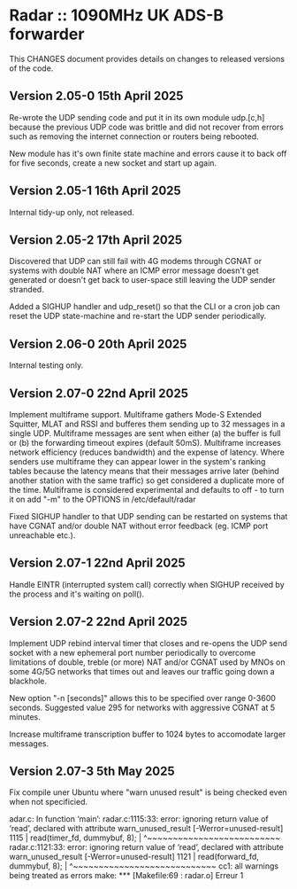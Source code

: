 # Radar :: 1090MHz UK ADS-B forwarder
This CHANGES document provides details on changes to released versions of the code.

## Version 2.05-0 15th April 2025
Re-wrote the UDP sending code and put it in its own module udp.[c,h] because the previous
UDP code was brittle and did not recover from errors such as removing the internet
connection or routers being rebooted.

New module has it's own finite state machine and errors cause it to back off
for five seconds, create a new socket and start up again.

## Version 2.05-1 16th April 2025
Internal tidy-up only, not released.

## Version 2.05-2 17th April 2025
Discovered that UDP can still fail with 4G modems through CGNAT or systems with double NAT where an ICMP error message
doesn't get generated or doesn't get back to user-space still leaving the UDP sender stranded.

Added a SIGHUP handler and udp_reset() so that the CLI or a cron job can reset the UDP
state-machine and re-start the UDP sender periodically.

## Version 2.06-0 20th April 2025
Internal testing only.

## Version 2.07-0 22nd April 2025
Implement multiframe support.  Multiframe gathers Mode-S Extended Squitter, MLAT and RSSI
and bufferes them sending up to 32 messages in a single UDP.
Multiframe messages are sent when either (a) the buffer is full or (b) the forwarding timeout expires (default 50mS).
Multiframe increases network efficiency (reduces bandwidth) and the expense of latency.
Where senders use multiframe they can appear lower in the system's ranking tables because the latency means that their messages arrive later
(behind another station with the same traffic) so get considered a duplicate more of the time.
Multiframe is considered experimental and defaults to off - to turn it on add "-m" to the OPTIONS in /etc/default/radar

Fixed SIGHUP handler to that UDP sending can be restarted on systems that have CGNAT and/or double NAT without
error feedback (eg. ICMP port unreachable etc.).

## Version 2.07-1 22nd April 2025
Handle EINTR (interrupted system call) correctly when SIGHUP received by the process and it's waiting on poll().

## Version 2.07-2 22nd April 2025
Implement UDP rebind interval timer that closes and re-opens the UDP send socket with a new ephemeral port
number periodically to overcome limitations of double, treble (or more) NAT and/or CGNAT used
by MNOs on some 4G/5G networks that times out and leaves our traffic going down a blackhole.

New option "-n [seconds]" allows this to be specified over range 0-3600 seconds. Suggested value 295 for networks with aggressive CGNAT at 5
minutes.

Increase multiframe transcription buffer to 1024 bytes to accomodate larger messages.

## Version 2.07-3 5th May 2025
Fix compile uner Ubuntu where "warn unused result" is being checked even
when not specificied.

adar.c: In function ‘main’:
radar.c:1115:33: error: ignoring return value of ‘read’, declared with attribute warn_unused_result [-Werror=unused-result]
 1115 |                                 read(timer_fd, dummybuf, 8);
      | ^~~~~~~~~~~~~~~~~~~~~~~~~~~
radar.c:1121:33: error: ignoring return value of ‘read’, declared with attribute warn_unused_result [-Werror=unused-result]
 1121 |                                 read(forward_fd, dummybuf, 8);
      | ^~~~~~~~~~~~~~~~~~~~~~~~~~~~~
cc1: all warnings being treated as errors
make: *** [Makefile:69 : radar.o] Erreur 1

